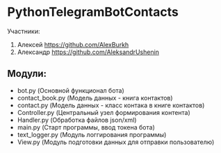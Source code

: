 # PythonTelegramBotContacts

Участники:
  1. Алексей https://github.com/AlexBurkh
  2. Александр https://github.com/AleksandrUshenin
 
## Модули:
  - bot.py (Основной функционал бота)
  - contact_book.py (Модель данных - книга контактов)
  - contact.py (Модель данных - класс контака в книге контактов)
  - Controller.py (Центральный узел формирования контента)
  - Handler.py (Обработка файлов json/xml)
  - main.py (Старт программы, ввод токена бота)
  - text_logger.py (Модуль логгирования программы)
  - View.py (Модуль подготовки данных для отправки пользователю)
